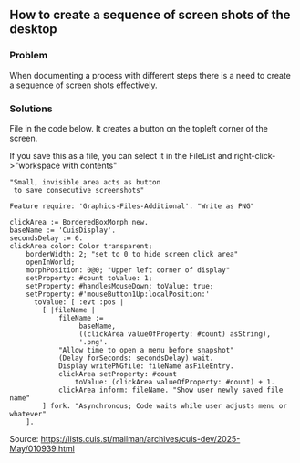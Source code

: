## How to create a sequence of screen shots of the desktop

### Problem
When documenting a process with different steps there is a need to create a sequence of screen shots effectively.

### Solutions

File in the code below. It creates a button on the topleft corner of the screen.

If you save this as a file, you can select it in the FileList and right-click->"workspace with contents" 

```smalltalk
"Small, invisible area acts as button
 to save consecutive screenshots"

Feature require: 'Graphics-Files-Additional'. "Write as PNG"

clickArea := BorderedBoxMorph new.
baseName := 'CuisDisplay'.
secondsDelay := 6.
clickArea color: Color transparent;
	borderWidth: 2; "set to 0 to hide screen click area"
	openInWorld;
	morphPosition: 0@0; "Upper left corner of display"
	setProperty: #count toValue: 1;
	setProperty: #handlesMouseDown: toValue: true;
	setProperty: #'mouseButton1Up:localPosition:'
	  toValue: [ :evt :pos |
		[ |fileName |
			fileName :=
				 baseName,
				 ((clickArea valueOfProperty: #count) asString),
				 '.png'.
			"Allow time to open a menu before snapshot"
			(Delay forSeconds: secondsDelay) wait.
			Display writePNGfile: fileName asFileEntry.
			clickArea setProperty: #count
				toValue: (clickArea valueOfProperty: #count) + 1.
			clickArea inform: fileName. "Show user newly saved file name"
		] fork. "Asynchronous; Code waits while user adjusts menu or whatever"
	].
```

Source: https://lists.cuis.st/mailman/archives/cuis-dev/2025-May/010939.html
